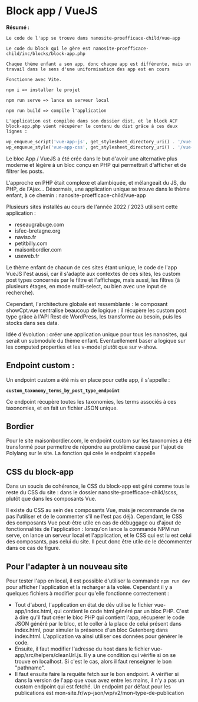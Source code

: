 # Block app / VueJS

**Résumé :**&#x20;

`Le code de l'app se trouve dans nanosite-proefficace-child/vue-app`

`Le code du block qui le gère est nanosite-proefficace-child/inc/blocks/block-app.php`

`Chaque thème enfant a son app, donc chaque app est différente, mais un travail dans le sens d'une uniformisation des app est en cours`

`Fonctionne avec Vite.`

`npm i => installer le projet`

`npm run serve => lance un serveur local`

`npm run build => compile l'application`

`L'application est compilée dans son dossier dist, et le block ACF block-app.php vient récupérer le contenu du dist grâce à ces deux lignes :`&#x20;

```php
wp_enqueue_script('vue-app-js', get_stylesheet_directory_uri() . '/vue-app/dist/assets/index.js');
wp_enqueue_style('vue-app-css', get_stylesheet_directory_uri() . '/vue-app/dist/assets/index.css');
```

Le bloc App / VueJS a été crée dans le but d'avoir une alternative plus moderne et légère à un bloc conçu en PHP qui permettrait d'afficher et de filtrer les posts.

L'approche en PHP était complexe et alambiquée, et mélangeait du JS, du PHP, de l'Ajax... Désormais, une application unique se trouve dans le thème enfant, à ce chemin : nanosite-proefficace-child/vue-app

Plusieurs sites installés au cours de l'année 2022 / 2023 utilisent cette application :&#x20;

* reseaugrabuge.com
* isfec-bretagne.org
* naviso.fr&#x20;
* petitbilly.com
* maisonbordier.com
* useweb.fr

Le thème enfant de chacun de ces sites étant unique, le code de l'app VueJS l'est aussi, car il s'adapte aux contextes de ces sites, les custom post types concernés par le filtre et l'affichage, mais aussi, les filtres (à plusieurs étages, en mode multi-select, ou bien avec une input de recherche).&#x20;

Cependant, l'architecture globale est ressemblante : le composant showCpt.vue centralise beaucoup de logique : il récupère les custom post type grâce à l'API Rest de WordPress, les transforme au besoin, puis les stocks dans ses data.&#x20;

Idée d'évolution : créer une application unique pour tous les nanosites, qui serait un submodule du thème enfant. Eventuellement baser a logique sur les computed properties et les v-model plutôt que sur v-show.

## Endpoint custom :&#x20;

Un endpoint custom a été mis en place pour cette app, il s'appelle :

<pre class="language-php"><code class="lang-php"><strong>custom_taxonomy_terms_by_post_type_endpoint
</strong></code></pre>

Ce endpoint récupère toutes les taxonomies, les terms associés à ces taxonomies, et en fait un fichier JSON unique.

## Bordier&#x20;

Pour le site maisonbordier.com, le endpoint custom sur les taxonomies a été transformé pour permettre de répondre au problème causé par l'ajout de Polylang sur le site. La fonction qui crée le endpoint s'appelle&#x20;

## **CSS du block-app**

Dans un soucis de cohérence, le CSS du block-app est géré comme tous le reste du CSS du site : dans le dossier nanosite-proefficace-child/scss, plutôt que dans les composants Vue.

Il existe du CSS au sein des composants Vue, mais je recommande de ne pas l'utiliser et de le commenter s'il ne l'est pas déjà. Cependant, le CSS des composants Vue peut-être utile en cas de débuggage ou d'ajout de fonctionnalités de l'application : lorsqu'on lance la commande NPM run serve, on lance un serveur local et l'application, et le CSS qui est lu est celui des composants, pas celui du site. Il peut donc être utile de le décommenter dans ce cas de figure.

## **Pour l'adapter à un nouveau site**

Pour tester l'app en local, il est possible d'utiliser la commande `npm run dev` pour afficher l'application et la recharger à la volée. Cependant il y a quelques fichiers à modifier pour qu'elle fonctionne correctement : &#x20;

* Tout d'abord, l'application en état de dév utilise le fichier vue-app/index.html, qui contient le code html généré par un bloc PHP. C'est à dire qu'il faut créer le bloc PHP qui contient l'app, récupérer le code JSON généré par le bloc, et le coller à la place de celui présent dans index.html, pour simuler la présence d'un bloc Gutenberg dans index.html. L'application va ainsi utiliser ces données pour générer le code.
* Ensuite, il faut modifier l'adresse du host dans le fichier vue-app/src/helpers/cleanUrl.js. Il y a une condition qui vérifie si on se trouve en localhost. Si c'est le cas, alors il faut renseigner le bon "pathname".&#x20;
* Il faut ensuite faire la requête fetch sur le bon endpoint. A vérifier si dans la version de l'app que vous avez entre les mains, il n'y a pas un custom endpoint qui est fetché. Un endpoint par défaut pour les publications est mon-site.fr/wp-json/wp/v2/mon-type-de-publication
